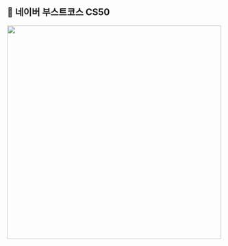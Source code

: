 ## 📜 네이버 부스트코스 CS50  

<img src="https://user-images.githubusercontent.com/97022695/176069155-9648653f-006b-4c86-8e2d-b99bf6a44b71.png" width="500"/>

